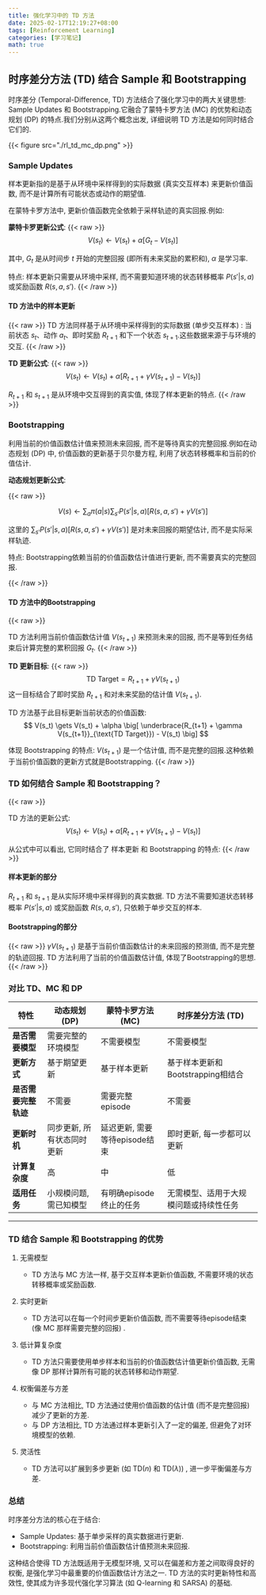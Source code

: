 ```yaml
---
title: 强化学习中的 TD 方法
date: 2025-02-17T12:19:27+08:00
tags: [Reinforcement Learning]
categories: [学习笔记]
math: true
---
```


## 时序差分方法 (TD) 结合 Sample 和 Bootstrapping

时序差分 (Temporal-Difference, TD) 方法结合了强化学习中的两大关键思想: Sample Updates 和 Bootstrapping.它融合了蒙特卡罗方法 (MC) 的优势和动态规划 (DP) 的特点.我们分别从这两个概念出发, 详细说明 TD 方法是如何同时结合它们的.

<!-- <body>
<img src="/rl_td_mc_dp.png" alt="" style="width:100%;max-width:600px;">
</body> -->
{{< figure src="./rl_td_mc_dp.png" >}}


### Sample Updates

样本更新指的是基于从环境中采样得到的实际数据 (真实交互样本) 来更新价值函数, 而不是计算所有可能状态或动作的期望值.

在蒙特卡罗方法中, 更新价值函数完全依赖于采样轨迹的真实回报.例如: 
  
  **蒙特卡罗更新公式**: 
{{< raw >}}
  $$
  V(s_t) \gets V(s_t) + \alpha \big[ G_t - V(s_t) \big]
  $$

  其中, $G_t$ 是从时间步 $t$ 开始的完整回报 (即所有未来奖励的累积和), $\alpha$ 是学习率.

特点: 样本更新只需要从环境中采样, 而不需要知道环境的状态转移概率 $P(s'|s,a)$ 或奖励函数 $R(s,a,s')$.
{{< /raw >}}

#### TD 方法中的样本更新

{{< raw >}}
TD 方法同样基于从环境中采样得到的实际数据 (单步交互样本) : 当前状态 $s_t$、动作 $a_t$、即时奖励 $R_{t+1}$ 和下一个状态 $s_{t+1}$.这些数据来源于与环境的交互.
{{< /raw >}}

**TD 更新公式**: 
{{< raw >}}
$$
V(s_t) \gets V(s_t) + \alpha \big[ R_{t+1} + \gamma V(s_{t+1}) - V(s_t) \big]
$$

$R_{t+1}$ 和 $s_{t+1}$ 是从环境中交互得到的真实值, 体现了样本更新的特点.
{{< /raw >}}

### Bootstrapping

利用当前的价值函数估计值来预测未来回报, 而不是等待真实的完整回报.例如在动态规划 (DP) 中, 价值函数的更新基于贝尔曼方程, 利用了状态转移概率和当前的价值估计.
  
  **动态规划更新公式**: 

{{< raw >}}

  $$
  V(s) \gets \sum_a \pi(a|s) \sum_{s'} P(s'|s,a) \big[ R(s,a,s') + \gamma V(s') \big]
  $$

这里的 $\sum_{s'} P(s'|s,a) [R(s,a,s') + \gamma V(s')]$ 是对未来回报的期望估计, 而不是实际采样轨迹.

特点: Bootstrapping依赖当前的价值函数估计值进行更新, 而不需要真实的完整回报.

{{< /raw >}}

#### **TD 方法中的Bootstrapping**

{{< raw >}}

TD 方法利用当前价值函数估计值 $V(s_{t+1})$ 来预测未来的回报, 而不是等到任务结束后计算完整的累积回报 $G_t$.
{{< /raw >}}

**TD 更新目标**: 
{{< raw >}}
  $$
  \text{TD Target} = R_{t+1} + \gamma V(s_{t+1})
  $$
  这一目标结合了即时奖励 $R_{t+1}$ 和对未来奖励的估计值 $V(s_{t+1})$.

TD 方法基于此目标更新当前状态的价值函数: 
  $$
  V(s_t) \gets V(s_t) + \alpha \big[ \underbrace{R_{t+1} + \gamma V(s_{t+1}}_{\text{TD Target}}) - V(s_t) \big]
  $$

体现 Bootstrapping 的特点: $V(s_{t+1})$ 是一个估计值, 而不是完整的回报.这种依赖于当前价值函数的更新方式就是Bootstrapping.
{{< /raw >}}

### TD 如何结合 Sample 和 Bootstrapping？

{{< raw >}}

TD 方法的更新公式: 
$$
V(s_t) \gets V(s_t) + \alpha \big[ R_{t+1} + \gamma V(s_{t+1}) - V(s_t) \big]
$$

从公式中可以看出, 它同时结合了 样本更新 和 Bootstrapping 的特点: 
{{< /raw >}}

#### 样本更新的部分

$R_{t+1}$ 和 $s_{t+1}$ 是从实际环境中采样得到的真实数据. TD 方法不需要知道状态转移概率 $P(s'|s,a)$ 或奖励函数 $R(s,a,s')$, 只依赖于单步交互的样本.

#### Bootstrapping的部分

{{< raw >}}
$\gamma V(s_{t+1})$ 是基于当前价值函数估计的未来回报的预测值, 而不是完整的轨迹回报. TD 方法利用了当前的价值函数估计值, 体现了Bootstrapping的思想.
{{< /raw >}}

### 对比 TD、MC 和 DP

| 特性                    | 动态规划 (DP)                                                 | 蒙特卡罗方法 (MC)                                      | 时序差分方法 (TD)                                       |
|-------------------------|-------------------------------------------------------------|-------------------------------------------------------|--------------------------------------------------------|
| **是否需要模型**         | 需要完整的环境模型                                           | 不需要模型                                           | 不需要模型                                            |
| **更新方式**             | 基于期望更新                                                 | 基于样本更新                                          | 基于样本更新和Bootstrapping相结合                          |
| **是否需要完整轨迹**     | 不需要                                                     | 需要完整episode                                         | 不需要                                                |
| **更新时机**             | 同步更新, 所有状态同时更新                                   | 延迟更新, 需要等待episode结束                           | 即时更新, 每一步都可以更新                            |
| **计算复杂度**           | 高                                                         | 中                                                  | 低                                                   |
| **适用任务**             | 小规模问题, 需已知模型                                       | 有明确episode终止的任务                                 | 无需模型、适用于大规模问题或持续性任务                |

---

### TD 结合 Sample 和 Bootstrapping 的优势

1. 无需模型
   - TD 方法与 MC 方法一样, 基于交互样本更新价值函数, 不需要环境的状态转移概率或奖励函数.

2. 实时更新
   - TD 方法可以在每一个时间步更新价值函数, 而不需要等待episode结束 (像 MC 那样需要完整的回报) .

3. 低计算复杂度
   - TD 方法只需要使用单步样本和当前的价值函数估计值更新价值函数, 无需像 DP 那样计算所有可能的状态转移和动作期望.

4. 权衡偏差与方差
   - 与 MC 方法相比, TD 方法通过使用价值函数的估计值 (而不是完整回报) 减少了更新的方差.
   - 与 DP 方法相比, TD 方法通过样本更新引入了一定的偏差, 但避免了对环境模型的依赖.

5. 灵活性
   - TD 方法可以扩展到多步更新 (如 TD($n$) 和 TD($\lambda$)) , 进一步平衡偏差与方差.

### 总结

时序差分方法的核心在于结合: 
- Sample Updates: 基于单步采样的真实数据进行更新.
- Bootstrapping: 利用当前价值函数估计值预测未来回报.

这种结合使得 TD 方法既适用于无模型环境, 又可以在偏差和方差之间取得良好的权衡, 是强化学习中最重要的价值函数估计方法之一. TD 方法的实时更新特性和高效性, 使其成为许多现代强化学习算法 (如 Q-learning 和 SARSA) 的基础.

